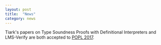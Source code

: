 ```yaml
---
layout: post
title:  "News"
category: news
---
```


Tiark's papers on Type Soundness Proofs with Definitional Interpreters and LMS-Verify are both accepted to [POPL 2017](https://conf.researchr.org/home/POPL-2017).
